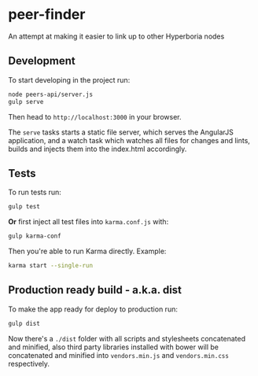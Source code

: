 peer-finder
============

An attempt at making it easier to link up to other Hyperboria nodes

## Development

To start developing in the project run:

```bash
node peers-api/server.js
gulp serve
```

Then head to `http://localhost:3000` in your browser.

The `serve` tasks starts a static file server, which serves the AngularJS application, and a watch task which watches all files for changes and lints, builds and injects them into the index.html accordingly.

## Tests

To run tests run:

```bash
gulp test
```

**Or** first inject all test files into `karma.conf.js` with:

```bash
gulp karma-conf
```

Then you're able to run Karma directly. Example:

```bash
karma start --single-run
```

## Production ready build - a.k.a. dist

To make the app ready for deploy to production run:

```bash
gulp dist
```

Now there's a `./dist` folder with all scripts and stylesheets concatenated and minified, also third party libraries installed with bower will be concatenated and minified into `vendors.min.js` and `vendors.min.css` respectively.
